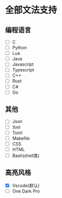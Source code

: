 
# 全部文法支持

## 编程语言

- [ ] C
- [ ] Python
- [ ] Lua
- [ ] Java
- [ ] Javascript
- [ ] Typescript
- [ ] C++
- [ ] Rust
- [ ] C#
- [ ] Go

## 其他

- [ ] Json
- [ ] Xml
- [ ] Toml
- [ ] Makefile
- [ ] CSS
- [ ] HTML
- [ ] Bash(shell类)

## 高亮风格

- [x] Vscode(默认)
- [ ] One Dark Pro